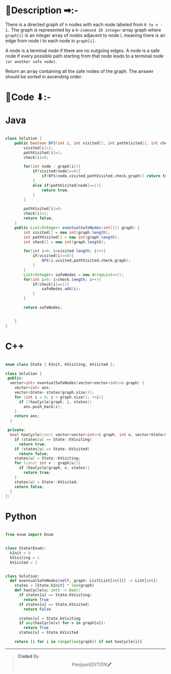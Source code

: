 # 📍Description ➡:-
<!-- Describe your first thoughts on how to solve this problem. -->
There is a directed graph of n nodes with each node labeled from `0 to n - 1.` The graph is represented by a `0-indexed 2D integer` array graph where `graph[i]` is an integer array of nodes adjacent to node i, meaning there is an edge from node i to each node in `graph[i].`

A node is a terminal node if there are no outgoing edges. A node is a safe node if every possible path starting from that node leads to a terminal node `(or another safe node)`.

Return an array containing all the safe nodes of the graph. The answer should be sorted in ascending order.



# 📝Code ⬇:-



# Java
```java []

class Solution {
    public boolean DFS(int i, int visited[], int pathVisited[], int check[], int graph[][]){
        visited[i]=1;
        pathVisited[i]=1;
        check[i]=0;

        for(int node : graph[i]){
            if(visited[node]==0){
                if(DFS(node,visited,pathVisited,check,graph)) return true;
            }
            else if(pathVisited[node]==1){
                return true;
            }
        }

        pathVisited[i]=0;
        check[i]=1;
        return false;
    }
    public List<Integer> eventualSafeNodes(int[][] graph) {
        int visited[] = new int[graph.length];
        int pathVisited[] = new int[graph.length];
        int check[] = new int[graph.length];

        for(int i=0; i<visited.length; i++){
            if(visited[i]==0){
                DFS(i,visited,pathVisited,check,graph);
            }
        }
        List<Integer> safeNodes = new ArrayList<>();
        for(int i=0; i<check.length; i++){
            if(check[i]==1){
                safeNodes.add(i);
            }
        }

        return safeNodes;


    }
}

```

# C++
``` cpp []

enum class State { kInit, kVisiting, kVisited };

class Solution {
 public:
  vector<int> eventualSafeNodes(vector<vector<int>>& graph) {
    vector<int> ans;
    vector<State> states(graph.size());
    for (int i = 0; i < graph.size(); ++i){
      if (!hasCycle(graph, i, states))
        ans.push_back(i);
    }
    return ans;
  }

 private:
  bool hasCycle(const vector<vector<int>>& graph, int u, vector<State>& states) {
    if (states[u] == State::kVisiting)
      return true;
    if (states[u] == State::kVisited)
      return false;
    states[u] = State::kVisiting;
    for (const int v : graph[u]){
      if (hasCycle(graph, v, states))
        return true;
    }
    states[u] = State::kVisited;
    return false;
  }
};
```

# Python
``` python []

from enum import Enum


class State(Enum):
  kInit = 0
  kVisiting = 1
  kVisited = 2


class Solution:
  def eventualSafeNodes(self, graph: List[List[int]]) -> List[int]:
    states = [State.kInit] * len(graph)
    def hasCycle(u: int) -> bool:
      if states[u] == State.kVisiting:
        return True
      if states[u] == State.kVisited:
        return False

      states[u] = State.kVisiting
      if any(hasCycle(v) for v in graph[u]):
        return True
      states[u] = State.kVisited

    return [i for i in range(len(graph)) if not hasCycle(i)]     
```

---

>    **Coded** By $$Panjiyar EDITION 🖋  $$

               
